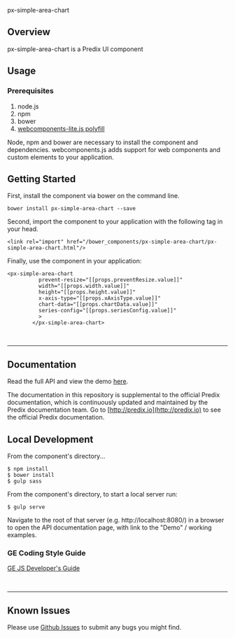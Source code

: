px-simple-area-chart

## Overview

px-simple-area-chart is a Predix UI component

## Usage

### Prerequisites
1. node.js
2. npm
3. bower
4. [webcomponents-lite.js polyfill](https://github.com/webcomponents/webcomponentsjs)

Node, npm and bower are necessary to install the component and dependencies. webcomponents.js adds support for web components and custom elements to your application.

## Getting Started

First, install the component via bower on the command line.

```
bower install px-simple-area-chart --save
```

Second, import the component to your application with the following tag in your head.

```
<link rel="import" href="/bower_components/px-simple-area-chart/px-simple-area-chart.html"/>
```

Finally, use the component in your application:

```
<px-simple-area-chart
          prevent-resize="[[props.preventResize.value]]"
          width="[[props.width.value]]"
          height="[[props.height.value]]"
          x-axis-type="[[props.xAxisType.value]]"
          chart-data="[[props.chartData.value]]"
          series-config="[[props.seriesConfig.value]]"
          >
        </px-simple-area-chart>
```

<br />
<hr />

## Documentation

Read the full API and view the demo [here](https://predixdev.github.io/px-simple-area-chart).

The documentation in this repository is supplemental to the official Predix documentation, which is continuously updated and maintained by the Predix documentation team. Go to [http://predix.io](http://predix.io)  to see the official Predix documentation.


## Local Development

From the component's directory...

```
$ npm install
$ bower install
$ gulp sass
```

From the component's directory, to start a local server run:

```
$ gulp serve
```

Navigate to the root of that server (e.g. http://localhost:8080/) in a browser to open the API documentation page, with link to the "Demo" / working examples.

### GE Coding Style Guide
[GE JS Developer's Guide](https://github.com/GeneralElectric/javascript)

<br />
<hr />

## Known Issues

Please use [Github Issues](https://github.com/PredixDev/px-simple-area-chart/issues) to submit any bugs you might find.
